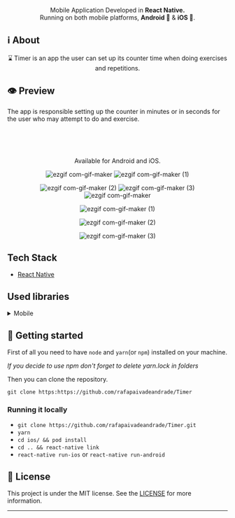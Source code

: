 <p align="center">
  <span>Mobile Application Developed in <b>React Native.</b></span><br/>
  <span>Running on both mobile platforms, <b>Android 🤖</b> & <b>iOS 🍎</b>. </span><br/>
</p>

## ℹ️ About

  

<div  align="center">

<p  align="center">

⌛ Timer is an app the user can set up its counter time when doing exercises and repetitions.

</p>

</div>

  

## 👁 Preview


The app is responsible setting up the counter in minutes or in seconds for the user who may attempt to do and exercise.<br/><br/><br/>


<div  align="center">

<br/>

Available for Android and iOS.
<br/>

![ezgif com-gif-maker](https://user-images.githubusercontent.com/51189721/98170184-513c4c80-1ecc-11eb-9164-cd26f8b02695.gif)
![ezgif com-gif-maker (1)](https://user-images.githubusercontent.com/51189721/98170194-53061000-1ecc-11eb-8b6d-7f3c29d41d79.gif)
 </br>

![ezgif com-gif-maker (2)](https://user-images.githubusercontent.com/51189721/98170198-54373d00-1ecc-11eb-86a2-391cf1ce6314.gif)
![ezgif com-gif-maker (3)](https://user-images.githubusercontent.com/51189721/98170200-55686a00-1ecc-11eb-9785-2eb876956ca4.gif)
![ezgif com-gif-maker](https://user-images.githubusercontent.com/51189721/98165955-809b8b00-1ec5-11eb-8ab9-d7c052223b5f.gif)

![ezgif com-gif-maker (1)](https://user-images.githubusercontent.com/51189721/98165823-4c27cf00-1ec5-11eb-9b88-59a5be61ce7b.gif)
 </br>
 
![ezgif com-gif-maker (2)](https://user-images.githubusercontent.com/51189721/98165946-7da09a80-1ec5-11eb-8660-9728ea8930f2.gif)

![ezgif com-gif-maker (3)](https://user-images.githubusercontent.com/51189721/98166175-c8221700-1ec5-11eb-9582-eb84a310ea51.gif)
 
</div>

  

## Tech Stack

- [React Native](https://github.com/facebook/react-native)

## Used libraries

<details>

<summary>Mobile</summary>
  
- [React](https://pt-br.reactjs.org/)

- [React Native](https://reactnative.dev/)

- [React Native Gesture Handler](https://www.npmjs.com/package/react-native-gesture-handler)

- [React Native Reanimated](https://www.npmjs.com/package/react-native-reanimated)

- [React Native Keep Awake](https://www.npmjs.com/package/react-native-keep-awake)

- [React Native Safe Area Context](https://www.npmjs.com/package/react-native-safe-area-context)

- [React Native Screens](https://www.npmjs.com/package/react-native-screens)

- [React Native Sound](https://www.npmjs.com/package/react-native-sound-player)

- [React Native Webview](https://www.npmjs.com/package/react-native-webview)

- [React Navigation](https://reactnavigation.org/)

</details>

  

## 🚀 Getting started

  

First of all you need to have `node` and `yarn`(or `npm`) installed on your machine.

  

_If you decide to use npm don't forget to delete yarn.lock in folders_

  

Then you can clone the repository.

  

`git clone https:https://github.com/rafapaivadeandrade/Timer`


### Running it locally

- `git clone https://github.com/rafapaivadeandrade/Timer.git`
- `yarn`
- `cd ios/ && pod install`
- `cd .. && react-native link`
- `react-native run-ios` or `react-native run-android`

  

## 📝 License

  

This project is under the MIT license. See the [LICENSE]([https://github.com/rafapaivadeandrade/Timer/blob/master/LICENSE.md](https://github.com/rafapaivadeandrade/Timer/blob/master/LICENSE.md)) for more information.

  

---

